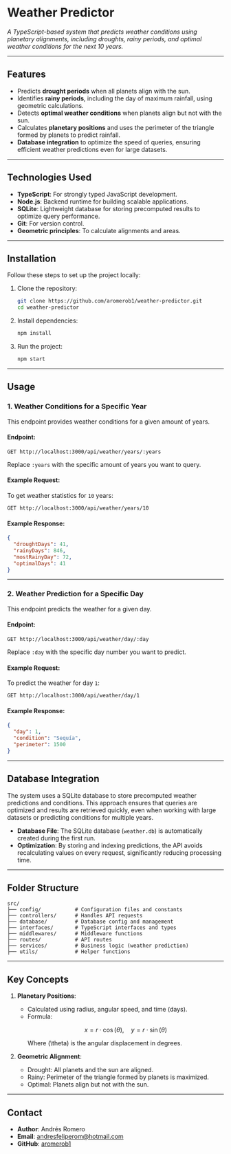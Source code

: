# Weather Predictor

_A TypeScript-based system that predicts weather conditions using planetary alignments, including droughts, rainy periods, and optimal weather conditions for the next 10 years._

---

## Features
- Predicts **drought periods** when all planets align with the sun.
- Identifies **rainy periods**, including the day of maximum rainfall, using geometric calculations.
- Detects **optimal weather conditions** when planets align but not with the sun.
- Calculates **planetary positions** and uses the perimeter of the triangle formed by planets to predict rainfall.
- **Database integration** to optimize the speed of queries, ensuring efficient weather predictions even for large datasets.

---

## Technologies Used
- **TypeScript**: For strongly typed JavaScript development.
- **Node.js**: Backend runtime for building scalable applications.
- **SQLite**: Lightweight database for storing precomputed results to optimize query performance.
- **Git**: For version control.
- **Geometric principles**: To calculate alignments and areas.

---

## Installation
Follow these steps to set up the project locally:

1. Clone the repository:
   ```bash
   git clone https://github.com/aromerob1/weather-predictor.git
   cd weather-predictor
   ```

2. Install dependencies:
   ```bash
   npm install
   ```

3. Run the project:
   ```bash
   npm start
   ```

---

## Usage

### 1. Weather Conditions for a Specific Year
This endpoint provides weather conditions for a given amount of years.

#### Endpoint:
```
GET http://localhost:3000/api/weather/years/:years
```

Replace `:years` with the specific amount of years you want to query.

#### Example Request:
To get weather statistics for `10` years:
```
GET http://localhost:3000/api/weather/years/10
```

#### Example Response:
```json
{
  "droughtDays": 41,
  "rainyDays": 846,
  "mostRainyDay": 72,
  "optimalDays": 41
}
```

---

### 2. Weather Prediction for a Specific Day
This endpoint predicts the weather for a given day.

#### Endpoint:
```
GET http://localhost:3000/api/weather/day/:day
```

Replace `:day` with the specific day number you want to predict.

#### Example Request:
To predict the weather for day `1`:
```
GET http://localhost:3000/api/weather/day/1
```

#### Example Response:
```json
{
  "day": 1,
  "condition": "Sequía",
  "perimeter": 1500
}
```

---

## Database Integration
The system uses a SQLite database to store precomputed weather predictions and conditions. This approach ensures that queries are optimized and results are retrieved quickly, even when working with large datasets or predicting conditions for multiple years.

- **Database File**: The SQLite database (`weather.db`) is automatically created during the first run.
- **Optimization**: By storing and indexing predictions, the API avoids recalculating values on every request, significantly reducing processing time.

---

## Folder Structure
```plaintext
src/
├── config/           # Configuration files and constants
├── controllers/      # Handles API requests
├── database/         # Database config and management
├── interfaces/       # TypeScript interfaces and types
├── middlewares/      # Middleware functions
├── routes/           # API routes
├── services/         # Business logic (weather prediction)
├── utils/            # Helper functions
```

---

## Key Concepts
1. **Planetary Positions**:
   - Calculated using radius, angular speed, and time (days).
   - Formula:
     ```math
     x = r \cdot \cos(\theta), \quad y = r \cdot \sin(\theta)
     ```
     Where \(\theta\) is the angular displacement in degrees.

2. **Geometric Alignment**:
   - Drought: All planets and the sun are aligned.
   - Rainy: Perimeter of the triangle formed by planets is maximized.
   - Optimal: Planets align but not with the sun.

---

## Contact
- **Author**: Andrés Romero
- **Email**: [andresfeliperom@hotmail.com](mailto:andresfeliperom@hotmail.com)
- **GitHub**: [aromerob1](https://github.com/aromerob1)